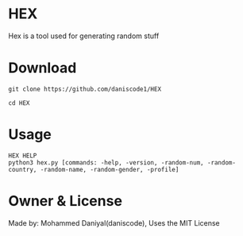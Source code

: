 # HEX
Hex is a tool used for generating random stuff

# Download
```
git clone https://github.com/daniscode1/HEX

cd HEX
```

# Usage
```
HEX HELP
python3 hex.py [commands: -help, -version, -random-num, -random-country, -random-name, -random-gender, -profile]
```

# Owner & License
Made by: Mohammed Daniyal(daniscode), Uses the MIT License
